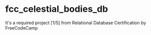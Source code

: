 # fcc_celestial_bodies_db
It's a required project [1/5] from Relational Database Certification by FreeCodeCamp
